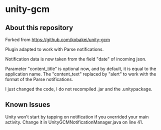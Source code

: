 unity-gcm
============================

## About this repository

Forked from https://github.com/kobakei/unity-gcm

Plugin adapted to work with Parse notifications.

Notification data is now taken from the field "date" of incoming json.

Parameter "content_title" is optional now, and by default, it is equal to the application name. The "content_text" replaced by "alert" to work with the format of the Parse notifications.

I just changed the code, I do not recompiled .jar and the .unitypackage.

## Known Issues

Unity won't start by tapping on notification if you overrided your main activity. Change it in UnityGCMNotificationManager.java on line 41.

